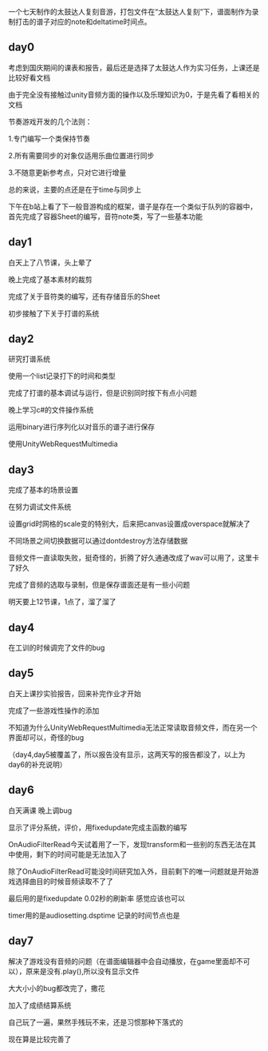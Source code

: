 
一个七天制作的太鼓达人复刻音游，打包文件在“太鼓达人复刻”下，谱面制作为录制打击的谱子对应的note和deltatime时间点。

## day0

考虑到国庆期间的课表和报告，最后还是选择了太鼓达人作为实习任务，上课还是比较好看文档

由于完全没有接触过unity音频方面的操作以及乐理知识为0，于是先看了看相关的文档

节奏游戏开发的几个法则：

1.专门编写一个类保持节奏

2.所有需要同步的对象仅适用乐曲位置进行同步

3.不随意更新参考点，只对它进行增量

总的来说，主要的点还是在于time与同步上

下午在b站上看了下一般音游构成的框架，谱子是存在一个类似于队列的容器中，首先完成了容器Sheet的编写，音符note类，写了一些基本功能



## day1

白天上了八节课，头上晕了

晚上完成了基本素材的裁剪

完成了关于音符类的编写，还有存储音乐的Sheet

初步接触了下关于打谱的系统

## day2

研究打谱系统

使用一个list记录打下的时间和类型

完成了打谱的基本调试与运行，但是识别同时按下有点小问题

晚上学习c#的文件操作系统

运用binary进行序列化以对音乐的谱子进行保存

使用UnityWebRequestMultimedia

## day3

完成了基本的场景设置

在努力调试文件系统

设置grid时网格的scale变的特别大，后来把canvas设置成overspace就解决了

不同场景之间切换数据可以通过dontdestroy方法存储数据

音频文件一直读取失败，挺奇怪的，折腾了好久通通改成了wav可以用了，这里卡了好久

完成了音频的选取与录制，但是保存谱面还是有一些小问题

明天要上12节课，1点了，溜了溜了

## day4

在工训的时候调完了文件的bug

## day5

白天上课抄实验报告，回来补完作业才开始

完成了一些游戏性操作的添加

不知道为什么UnityWebRequestMultimedia无法正常读取音频文件，而在另一个界面却可以，奇怪的bug

（day4,day5被覆盖了，所以报告没有显示，这两天写的报告都没了，以上为day6的补充说明）

## day6

白天满课 晚上调bug

显示了评分系统，评价，用fixedupdate完成主函数的编写

OnAudioFilterRead今天试着用了一下，发现transform和一些别的东西无法在其中使用，剩下的时间可能是无法加入了

除了OnAudioFilterRead可能没时间研究加入外，目前剩下的唯一问题就是开始游戏选择曲目的时候音频读取不了了

最后用的是fixedupdate 0.02秒的刷新率 感觉应该也可以

timer用的是audiosetting.dsptime 记录的时间节点也是

## day7

解决了游戏没有音频的问题（在谱面编辑器中会自动播放，在game里面却不可以），原来是没有.play(),所以没有显示文件

大大小小的bug都改完了，撒花

加入了成绩结算系统

自己玩了一遍，果然手残玩不来，还是习惯那种下落式的

现在算是比较完善了
